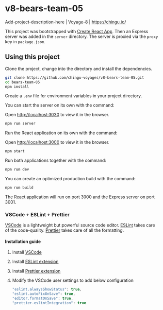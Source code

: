 # v8-bears-team-05

Add-project-description-here | Voyage-8 | https://chingu.io/

This project was bootstrapped with [Create React App](https://github.com/facebookincubator/create-react-app). Then an Express server was added in the `server` directory. The server is proxied via the `proxy` key in `package.json`.

## Using this project

Clone the project, change into the directory and install the dependencies.

```bash
git clone https://github.com/chingu-voyages/v8-bears-team-05.git
cd bears-team-05
npm install
```

Create a `.env` file for environment variables in your project directory.

You can start the server on its own with the command:

Open [http://localhost:3030](http://localhost:3030) to view it in the browser.

```bash
npm run server
```

Run the React application on its own with the command:

Open [http://localhost:3000](http://localhost:3000) to view it in the browser.

```bash
npm start
```

Run both applications together with the command:

```bash
npm run dev
```

You can create an optimized production build with the command:

```bash
npm run build
```

The React application will run on port 3000 and the Express server on port 3001.

### VSCode + ESLint + Prettier

[VSCode](https://code.visualstudio.com/) is a lightweight but powerful source code editor. [ESLint](https://eslint.org/) takes care of the code-quality. [Prettier](https://prettier.io/) takes care of all the formatting.

#### Installation guide

1.  Install [VSCode](https://code.visualstudio.com/)
2.  Install [ESLint extension](https://marketplace.visualstudio.com/items?itemName=dbaeumer.vscode-eslint)
3.  Install [Prettier extension](https://marketplace.visualstudio.com/items?itemName=esbenp.prettier-vscode)
4.  Modify the VSCode user settings to add below configuration

    ```javascript
    "eslint.alwaysShowStatus": true,
    "eslint.autoFixOnSave": true,
    "editor.formatOnSave": true,
    "prettier.eslintIntegration": true
    ```
